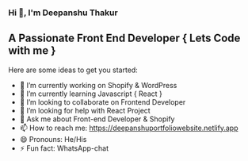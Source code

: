   ### Hi 👋, I'm Deepanshu Thakur
## A Passionate Front End Developer  { Lets Code with me }

<!--
**deepanshuthakur/deepanshuthakur** is a ✨ _special_ ✨ repository because its `README.md` (this file) appears on your GitHub profile.
-->
Here are some ideas to get you started:

- 🔭 I’m currently working on Shopify & WordPress
- 🌱 I’m currently learning Javascript { React } 
- 👯 I’m looking to collaborate on Frontend Developer 
- 🤔 I’m looking for help with React Project
- 💬 Ask me about Front-end Developer & Shopify
- 📫 How to reach me: https://deepanshuportfoliowebsite.netlify.app
- 😄 Pronouns: He/His
- ⚡ Fun fact: WhatsApp-chat

                           
